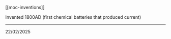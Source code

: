 [[moc-inventions]]

Invented 1800AD (first chemical batteries that produced current)

---

22/02/2025
